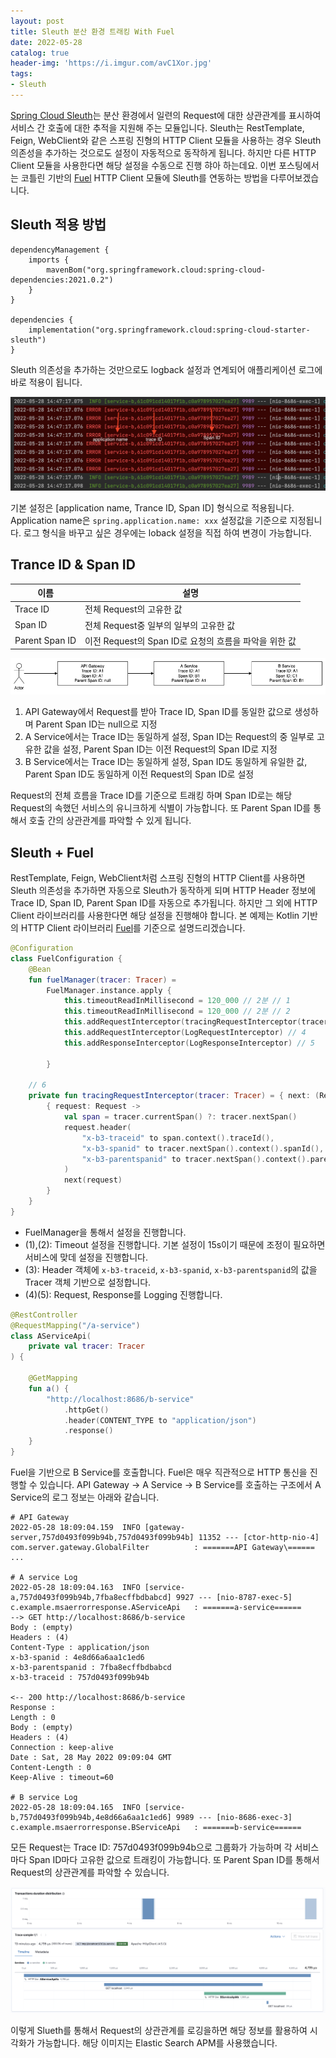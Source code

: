 ```yaml
---
layout: post
title: Sleuth 분산 환경 트래킹 With Fuel
date: 2022-05-28
catalog: true
header-img: 'https://i.imgur.com/avC1Xor.jpg'
tags:
- Sleuth
---
```


[Spring Cloud Sleuth](https://github.com/spring-cloud/spring-cloud-sleuth)는 분산 환경에서 일련의 Request에 대한 상관관계를 표시하여 서비스 간 호출에 대한 추적을 지원해 주는 모듈입니다. Sleuth는 RestTemplate, Feign, WebClient와 같은 스프링 진형의 HTTP Client 모듈을 사용하는 경우 Sleuth 의존성을 추가하는 것으로도 설정이 자동적으로 동작하게 됩니다. 하지만 다른 HTTP Client 모듈을 사용한다면 해당 설정을 수동으로 진행 햐아 하는데요. 이번 포스팅에서는 코틀린 기반의 [Fuel](https://github.com/kittinunf/fuel) HTTP Client 모듈에 Sleuth를 연동하는 방법을 다루어보겠습니다.


## Sleuth 적용 방법
```
dependencyManagement {
    imports {
        mavenBom("org.springframework.cloud:spring-cloud-dependencies:2021.0.2")
    }
}

dependencies {
    implementation("org.springframework.cloud:spring-cloud-starter-sleuth")
}
```

Sleuth 의존성을 추가하는 것만으로도 logback 설정과 연계되어 애플리케이션 로그에 바로 적용이 됩니다.

![](https://github.com/cheese10yun/blog-sample/raw/master/msa-error-response/docs/log.png)

기본 설정은 [application name, Trance ID, Span ID] 형식으로 적용됩니다. Application name은 `spring.application.name: xxx` 설정값을 기준으로 지정됩니다. 로그 형식을 바꾸고 싶은 경우에는 loback 설정을 직접 하여 변경이 가능합니다.

## Trance ID & Span ID

이름 | 설명
---|---
Trace ID | 전체 Request의 고유한 값
Span ID | 전체 Request중 일부의 일부의 고유한 값
Parent Span ID | 이전 Request의 Span ID로 요청의 흐름을 파악을 위한 값


![](https://github.com/cheese10yun/blog-sample/raw/master/msa-error-response/docs/draw-MSA.drawio.png)

1. API Gateway에서 Request를 받아 Trace ID, Span ID를 동일한 값으로 생성하며 Parent Span ID는 null으로 지정
2. A Service에서는 Trace ID는 동일하게 설정, Span ID는 Request의 중 일부로 고유한 값을 설정, Parent Span ID는 이전 Request의 Span ID로 지정
3. B Service에서는 Trace ID는 동일하게 설정, Span ID도 동일하게 유일한 값, Parent Span ID도 동일하게 이전 Request의 Span ID로 설정

Request의 전체 흐름을 Trace ID를 기준으로 트래킹 하며 Span ID로는 해당 Request의 속했던 서비스의 유니크하게 식별이 가능합니다. 또 Parent Span ID를 통해서 호출 간의 상관관계를 파악할 수 있게 됩니다.

## Sleuth + Fuel

RestTemplate, Feign, WebClient처럼 스프링 진형의 HTTP Client를 사용하면 Sleuth 의존성을 추가하면 자동으로 Sleuth가 동작하게 되며 HTTP Header 정보에 Trace ID, Span ID, Parent Span ID를 자동으로 추가됩니다. 하지만 그 외에 HTTP Client 라이브러리를 사용한다면 해당 설정을 진행해야 합니다. 본 예제는 Kotlin 기반의 HTTP Client 라이브러리 [Fuel](https://github.com/kittinunf/fuel)를 기준으로 설명드리겠습니다.

```kotlin
@Configuration
class FuelConfiguration {
    @Bean
    fun fuelManager(tracer: Tracer) =
        FuelManager.instance.apply {
            this.timeoutReadInMillisecond = 120_000 // 2분 // 1
            this.timeoutReadInMillisecond = 120_000 // 2분 // 2
            this.addRequestInterceptor(tracingRequestInterceptor(tracer = tracer)) // 3
            this.addRequestInterceptor(LogRequestInterceptor) // 4
            this.addResponseInterceptor(LogResponseInterceptor) // 5

        }

    // 6
    private fun tracingRequestInterceptor(tracer: Tracer) = { next: (Request) -> Request ->
        { request: Request ->
            val span = tracer.currentSpan() ?: tracer.nextSpan()
            request.header(
                "x-b3-traceid" to span.context().traceId(),
                "x-b3-spanid" to tracer.nextSpan().context().spanId(),
                "x-b3-parentspanid" to tracer.nextSpan().context().parentId().toString()
            )
            next(request)
        }
    }
}
```

* FuelManager을 통해서 설정을 진행합니다.
* (1),(2): Timeout 설정을 진행합니다. 기본 설정이 15s이기 때문에 조정이 필요하면 서비스에 맞데 설정을 진행합니다.
* (3): Header 객체에 `x-b3-traceid`, `x-b3-spanid`, `x-b3-parentspanid`의 값을 Tracer 객체 기반으로 설정합니다.
* (4)(5): Request, Response를 Logging 진행합니다.

```kotlin
@RestController
@RequestMapping("/a-service")
class AServiceApi(
    private val tracer: Tracer
) {

    @GetMapping
    fun a() {
        "http://localhost:8686/b-service"
            .httpGet()
            .header(CONTENT_TYPE to "application/json")
            .response()
    }
}
```

Fuel을 기반으로 B Service를 호출합니다. Fuel은 매우 직관적으로 HTTP 통신을 진행할 수 있습니다. API Gateway -> A Service -> B Service를 호출하는 구조에서 A Service의 로그 정보는 아래와 같습니다.


```
# API Gateway
2022-05-28 18:09:04.159  INFO [gateway-server,757d0493f099b94b,757d0493f099b94b] 11352 --- [ctor-http-nio-4] com.server.gateway.GlobalFilter          : =======API Gateway\======
...

# A service Log
2022-05-28 18:09:04.163  INFO [service-a,757d0493f099b94b,7fba8ecffbdbabcd] 9927 --- [nio-8787-exec-5] c.example.msaerrorresponse.AServiceApi   : =======a-service======
--> GET http://localhost:8686/b-service
Body : (empty)
Headers : (4)
Content-Type : application/json
x-b3-spanid : 4e8d66a6aa1c1ed6
x-b3-parentspanid : 7fba8ecffbdbabcd
x-b3-traceid : 757d0493f099b94b

<-- 200 http://localhost:8686/b-service
Response : 
Length : 0
Body : (empty)
Headers : (4)
Connection : keep-alive
Date : Sat, 28 May 2022 09:09:04 GMT
Content-Length : 0
Keep-Alive : timeout=60

# B service Log
2022-05-28 18:09:04.165  INFO [service-b,757d0493f099b94b,4e8d66a6aa1c1ed6] 9989 --- [nio-8686-exec-3] c.example.msaerrorresponse.BServiceApi   : =======b-service======
```

모든 Request는 Trace ID: 757d0493f099b94b으로 그룹화가 가능하며 각 서비스마다 Span ID마다 고유한 값으로 트래킹이 가능합니다. 또 Parent Span ID를 통해서 Request의 상관관계를 파악할 수 있습니다.

![](https://github.com/cheese10yun/blog-sample/raw/master/msa-error-response/docs/apm-logging.png)

이렇게 Slueth를 통해서 Request의 상관관계를 로깅을하면 해당 정보를 활용하여 시각화가 가능합니다. 해당 이미지는 Elastic Search APM를 사용했습니다.

